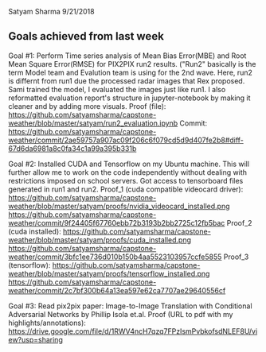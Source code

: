 Satyam Sharma
9/21/2018

## Goals achieved from last week
Goal #1:
Perform Time series analysis of Mean Bias Error(MBE) and Root Mean Square Error(RMSE) for PIX2PIX run2 results. ("Run2" basically is the term Model team and Evalution team is using for the 2nd wave. Here, run2 is differnt from run1 due the processed radar images that Rex proposed. Sami trained the model, I evaluated the images just like run1. I also reformatted evaluation report's structure in jupyter-notebook by making it cleaner and by adding more visuals.
Proof (file): https://github.com/satyamsharma/capstone-weather/blob/master/satyam/run2_evaluation.ipynb
Commit: https://github.com/satyamsharma/capstone-weather/commit/2ae59757a907ac09f206c6f079cd5d9d407fe2b8#diff-67d6da6981a8c0fa34c1a99a395b331b

Goal #2:
Installed CUDA and Tensorflow on my Ubuntu machine. This will further allow me to work on the code independently without dealing with restrictions imposed on school servers. Got access to tensorboard files generated in run1 and run2.
Proof_1 (cuda compatible videocard driver): https://github.com/satyamsharma/capstone-weather/blob/master/satyam/proofs/nvidia_videocard_installed.png
https://github.com/satyamsharma/capstone-weather/commit/9f24405f67760ebb72b3193b2bb2725c12fb5bac
Proof_2 (cuda installed): https://github.com/satyamsharma/capstone-weather/blob/master/satyam/proofs/cuda_installed.png
https://github.com/satyamsharma/capstone-weather/commit/3bfc1ee736d010b150b4aa5523103957ccfe5855
Proof_3 (tensorflow): https://github.com/satyamsharma/capstone-weather/blob/master/satyam/proofs/tensorflow_installed.png
https://github.com/satyamsharma/capstone-weather/commit/2c7bf300b64a13ea597e62ca7707ae29640556cf

Goal #3:
Read pix2pix paper: Image-to-Image Translation with Conditional Adversarial Networks by Phillip Isola et.al.
Proof (URL to pdf with my highlights/annotations):  https://drive.google.com/file/d/1RWV4ncH7qzq7FPzIsmPvbkofsdNLEF8U/view?usp=sharing

